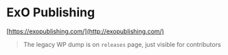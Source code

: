 # ExO Publishing

[https://exopublishing.com/](http://exopublishing.com/)

> The legacy WP dump is on `releases` page, just visible for contributors
